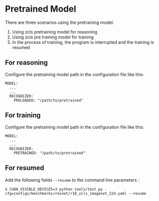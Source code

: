 
# Pretrained Model

There are three scenarios using the pretraining model:

1. Using zcls pretraining model for reasoning
2. Using zcls pre training model for training
3. In the process of training, the program is interrupted and the training is resumed

## For reasoning

Configure the pretraining model path in the configuration file like this:

```
MODEL:
  ...
  ...
  RECOGNIZER:
    PRELOADED: "/path/to/pretrained"
```

## For training

Configure the pretraining model path in the configuration file like this:

```
MODEL:
  ...
  ...
  RECOGNIZER:
    PRETRAINED: "/path/to/pretrained"
```

## For resumed

Add the following fields `--resume` to the command line parameters：

```
$ CUDA_VISIBLE_DEVICES=3 python tools/test.py -cfg=configs/benchmarks/resnet/r18_zcls_imagenet_224.yaml --resume
```